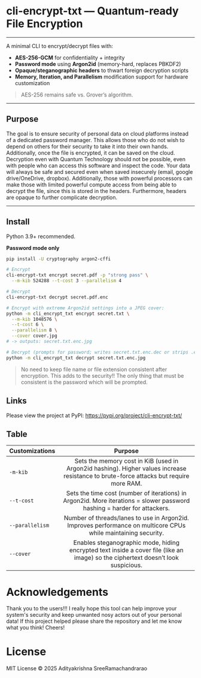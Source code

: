# cli-encrypt-txt — Quantum-ready File Encryption

---

A minimal CLI to encrypt/decrypt files with:

- **AES-256-GCM** for confidentiality + integrity
- **Password mode** using **Argon2id** (memory-hard, replaces PBKDF2)
- **Opaque/steganographic headers** to thwart foreign decryption scripts
- **Memory, Iteration, and Parallelism** modification support for hardware customization

> AES-256 remains safe vs. Grover’s algorithm. 

---

## Purpose

The goal is to ensure security of personal data on cloud platforms instead of a dedicated password manager. This allows those who do not wish to depend on others for their security to take it into their own hands. Additionally, once the file is encrypted, it can be saved on the cloud. Decryption even with Quantum Technology should not be possible, even with people who can access this software and inspect the code. Your data will always be safe and secured even when saved insecurely (email, google drive/OneDrive, dropbox). Additionally, those with powerful processors can make those with limited powerful compute access from being able to decrypt the file, since this is stored in the headers. Furthermore, headers are opaque to further complicate decryption. 

---

## Install

Python 3.9+ recommended.

**Password mode only**
```bash
pip install -U cryptography argon2-cffi

# Encrypt
cli-encrypt-txt encrypt secret.pdf -p "strong pass" \
  --m-kib 524288 --t-cost 3 --parallelism 4

# Decrypt
cli-encrypt-txt decrypt secret.pdf.enc

# Encrypt with extreme Argon2id settings into a JPEG cover:
python -m cli_encrypt_txt encrypt secret.txt \
  --m-kib 1048576 \
  --t-cost 6 \
  --parallelism 8 \
  --cover cover.jpg
# -> outputs: secret.txt.enc.jpg

# Decrypt (prompts for password; writes secret.txt.enc.dec or strips .enc if present):
python -m cli_encrypt_txt decrypt secret.txt.enc.jpg
```

> No need to keep file name or file extension consistent after encryption. This adds to the security!! The only thing that must be consistent is the password which will be prompted. 


## Links

Please view the project at PyPI: https://pypi.org/project/cli-encrypt-txt/


## Table

| Customizations  | Purpose |
| ------------- |:-------------:|
|  `-m-kib`      | Sets the memory cost in KiB (used in Argon2id hashing). Higher values increase resistance to brute-force attacks but require more RAM.     |
| `--t-cost`      | Sets the time cost (number of iterations) in Argon2id. More iterations = slower password hashing = harder for attackers.     |
| `--parallelism`      | Number of threads/lanes to use in Argon2id. Improves performance on multicore CPUs while maintaining security.     |
| `--cover`      | Enables steganographic mode, hiding encrypted text inside a cover file (like an image) so the ciphertext doesn’t look suspicious.      |


# Acknowledgements

Thank you to the users!!! I really hope this tool can help improve your system's security and keep unwanted nosy actors out of your personal data! If this project helped please share the repository and let me know what you think! Cheers!

# License
MIT License © 2025 Adityakrishna SreeRamachandrarao



